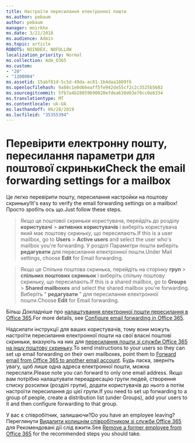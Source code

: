 ```yaml
---
title: Настроїти пересилання електронної пошти
ms.author: pebaum
author: pebaum
manager: mnirkhe
ms.date: 3/21/2018
ms.audience: Admin
ms.topic: article
ROBOTS: NOINDEX, NOFOLLOW
localization_priority: Normal
ms.collection: Adm_O365
ms.custom:
- "20"
- "1200004"
ms.assetid: 15abf81d-5c5d-49da-ac81-1b4daa1809f6
ms.openlocfilehash: 9a88c1e0d66eaff5fe942de55cf2c2c3525b5602
ms.sourcegitcommit: 5fb7a4b28859690020efdea630d03e70cc0e6334
ms.translationtype: MT
ms.contentlocale: uk-UA
ms.lasthandoff: 06/28/2019
ms.locfileid: "35355394"
---
```

# <a name="check-the-email-forwarding-settings-for-a-mailbox"></a><span data-ttu-id="00a5b-102">Перевірити електронну пошту, пересилання параметри для поштової скриньки</span><span class="sxs-lookup"><span data-stu-id="00a5b-102">Check the email forwarding settings for a mailbox</span></span>

<span data-ttu-id="00a5b-103">Це легко перевірити пошту, пересилання настройки на поштову скриньку!</span><span class="sxs-lookup"><span data-stu-id="00a5b-103">It's easy to verify the email forwarding settings on a mailbox!</span></span> <span data-ttu-id="00a5b-104">Просто зробіть ось що.</span><span class="sxs-lookup"><span data-stu-id="00a5b-104">Just follow these steps.</span></span>
  
> <span data-ttu-id="00a5b-105">Якщо це поштової скриньки користувача, перейдіть до розділу **користувачі** \> **активних користувачів** і виберіть користувача який має поштову скриньку, що пересилають.</span><span class="sxs-lookup"><span data-stu-id="00a5b-105">If this is a user mailbox, go to **Users** \> **Active users** and select the user who's mailbox you're forwarding.</span></span> <span data-ttu-id="00a5b-106">У розділі Параметри пошти виберіть **редагувати** для пересилання електронної пошти.</span><span class="sxs-lookup"><span data-stu-id="00a5b-106">Under Mail settings, choose **Edit** for Email forwarding.</span></span>
    
> <span data-ttu-id="00a5b-107">Якщо це Спільна поштова скринька, перейдіть на сторінку **груп** \> **спільних поштових скриньок** і виберіть спільну поштову скриньку, що пересилають.</span><span class="sxs-lookup"><span data-stu-id="00a5b-107">If this is a shared mailbox, go to **Groups** \> **Shared mailboxes** and select the shared mailbox you're forwarding.</span></span> <span data-ttu-id="00a5b-108">Виберіть " **редагувати** " для пересилання електронної пошти.</span><span class="sxs-lookup"><span data-stu-id="00a5b-108">Choose **Edit** for Email forwarding.</span></span>

<span data-ttu-id="00a5b-109">Більш Докладніше про [налаштування електронної пошти пересилання в Office 365](https://support.office.com/article/Configure-email-forwarding-in-Office-365-ab5eb117-0f22-4fa7-a662-3a6bdb0add74).</span><span class="sxs-lookup"><span data-stu-id="00a5b-109">For more details, see [Configure email forwarding in Office 365](https://support.office.com/article/Configure-email-forwarding-in-Office-365-ab5eb117-0f22-4fa7-a662-3a6bdb0add74).</span></span>
  
<span data-ttu-id="00a5b-110">Надсилати інструкції для ваших користувачів, тому вони можуть настроїти пересилання електронної пошти на свої власні поштові скриньки, вказують на них для [пересилання пошти зі служби Office 365 на іншу поштову скриньку](https://support.office.com/article/Forward-email-from-Office-365-to-another-email-account-1ed4ee1e-74f8-4f53-a174-86b748ff6a0e).</span><span class="sxs-lookup"><span data-stu-id="00a5b-110">To send instructions to your users so they can set up email forwarding on their own mailboxes, point them to [Forward email from Office 365 to another email account](https://support.office.com/article/Forward-email-from-Office-365-to-another-email-account-1ed4ee1e-74f8-4f53-a174-86b748ff6a0e).</span></span> <span data-ttu-id="00a5b-111">Будь ласка, зверніть увагу, щоб лише одна адреса електронної пошти, можна переслати.</span><span class="sxs-lookup"><span data-stu-id="00a5b-111">Please note you can forward to only one email address.</span></span> <span data-ttu-id="00a5b-112">Якщо вам потрібно налаштувати переадресацію групи людей, створення списку розсилки (розділі групи), додати користувачів до нього а потім настроїти пересилання до цієї групи.</span><span class="sxs-lookup"><span data-stu-id="00a5b-112">If you need to set up forwarding to a group of people, create a distribution list (under Groups), add your users to it and then configure forwarding to that group.</span></span>
  
<span data-ttu-id="00a5b-113">У вас є співробітник, залишаючи?</span><span class="sxs-lookup"><span data-stu-id="00a5b-113">Do you have an employee leaving?</span></span> <span data-ttu-id="00a5b-114">Переглянути [Видалити колишнім співробітником зі служби Office 365](https://support.office.com/article/Remove-a-former-employee-from-Office-365-44d96212-4d90-4027-9aa9-a95eddb367d1.aspx) для Рекомендовані дії слід вжити.</span><span class="sxs-lookup"><span data-stu-id="00a5b-114">See [Remove a former employee from Office 365](https://support.office.com/article/Remove-a-former-employee-from-Office-365-44d96212-4d90-4027-9aa9-a95eddb367d1.aspx) for the recommended steps you should take.</span></span>
  